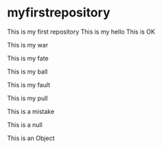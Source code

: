 # myfirstrepository
This is my first repository
This is my hello
This is OK

This is my war

This is my fate

This is my ball

This is my fault

This is my pull

This is a mistake

This is a null

This is an Object
